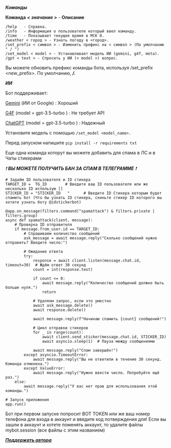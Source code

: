 ***Команды***


**Команда**	  ***< значание >***   -      **Описание**
```
/help	- Справка.
/info	- Информация о пользователе который ввел команду.
/time	- Показывает текущее время в МСК 0.
/weather < город > - Узнать погоду в <город>.
/set_prefix < символ > - Изменить префикс на < символ > (По умолчанию " / ")
/set_model < model > - Устанавливает модель ИИ (gemini, g4f, meta).
/gpt < text > - Спросить у ИИ (< model >) вопрос.

```

Вы можете обновить префикс команды бота, используя /set_prefix <new_prefix>. По умолчанию, ***/.***

***ИИ***

Бот поддерживает:

[Gemini](https://gemini.google.com/?hl=ru) (ИИ от Google) : Хороший

[G4F](https://github.com/techwithanirudh/g4f) (model = gpt-3.5-turbo ) : Не требует API

[ChatGPT](https://chatgpt.com/) (model = gpt-3.5-turbo ) : Надежный

 

Установите модель с помощью  ```/set_model <model_name>.```
    
Перед запуском напишите ```pip install -r requirements txt```

Еще одна команда которут вы можете добавить для спама в ЛС и в Чаты стикерами

*❗️* ***ВЫ МОЖЕТЕ ПОЛУЧИТЬ БАН ЗА СПАМ В ТЕЛЕГРАММЕ*** *❗️* 


```
# Задаём ID пользователя и ID стикера
TARGET_ID =  TG_ID        # Введите ваш ID пользователя или же несколько ID использую []
STICKER_ID = "STICKER_ID   "      # Введите ID Стикера которым будет спамить бот (Что бы узнать ID стикера, скиньте стикер ID которого вы хотите узнать боту @idstickerbot)

@app.on_message(filters.command("spamattack") & filters.private | filters.group)
async def spamattack(client, message):
    # Проверка ID отправителя
    if message.from_user.id == TARGET_ID:
        # Спрашиваем количество сообщений
        ask_message = await message.reply("Сколько сообщений нужно отправить? Введите число:")
        
        # Ожидание ответа
        try:
            response = await client.listen(message.chat.id, timeout=30)  # Ждём ответ 30 секунд
            count = int(response.text)
            
            if count <= 0:
                await message.reply("Количество сообщений должно быть больше нуля.")
                return
            
            # Удаляем запрос, если это уместно
            await ask_message.delete()
            await response.delete()

            await message.reply(f"Начинаю спамить {count} сообщений!")
            
            # Цикл отправки стикеров
            for _ in range(count):
                await client.send_sticker(message.chat.id, STICKER_ID)
                await asyncio.sleep(1)  # Пауза между сообщениями

            await message.reply("Спам завершён!")
        except asyncio.TimeoutError:
            await message.reply("Вы не ответили в течение 30 секунд. Команда отменена.")
        except ValueError:
            await message.reply("Нужно ввести число. Попробуйте ещё раз.")
    else:
        await message.reply("У вас нет прав для использования этой команды.")

# Запуск приложения
app.run()

```


Бот при первом запуске попросит BOT TOKEN или же ваш номер телефона для входа в аккаунт и введите код потверждения для! Если вы зашли в аккаунт и хотете поменять аккаунт, то удалите файлы mybot.session (все файлы с этим названием) 

***[Поддержать автора](https://www.donationalerts.com/r/adolmi)***

